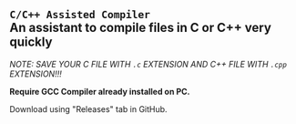 `C/C++ Assisted Compiler`<br>
An assistant to compile files in C or C++ very quickly
---------------------------------------------------------

*NOTE: SAVE YOUR C FILE WITH `.c` EXTENSION AND C++ FILE WITH `.cpp` EXTENSION!!!*

**Require GCC Compiler already installed on PC.**

Download using "Releases" tab in GitHub.
